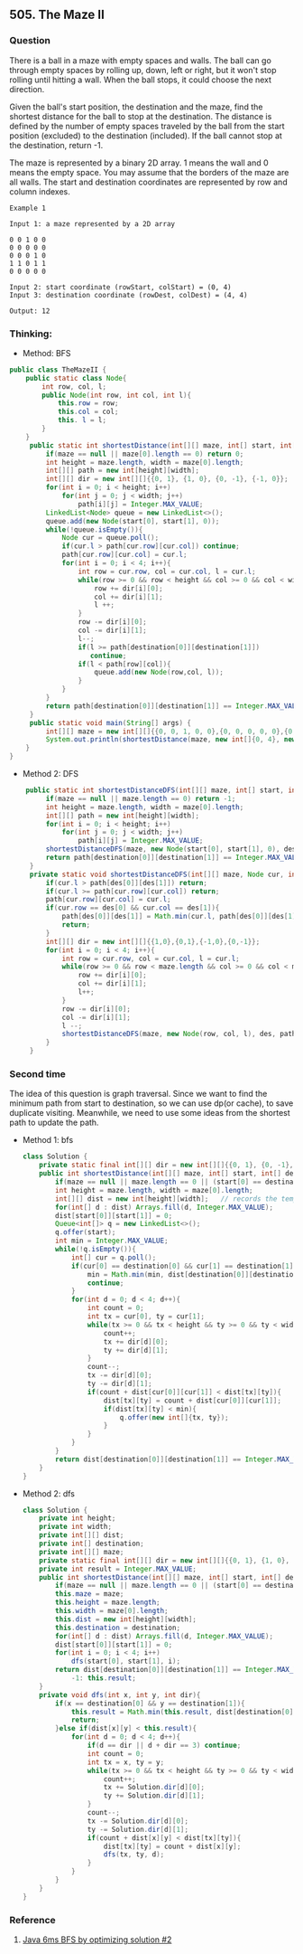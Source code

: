 ## 505. The Maze II

### Question
There is a ball in a maze with empty spaces and walls. The ball can go through empty spaces by rolling up, down, left or right, but it won't stop rolling until hitting a wall. When the ball stops, it could choose the next direction.

Given the ball's start position, the destination and the maze, find the shortest distance for the ball to stop at the destination. The distance is defined by the number of empty spaces traveled by the ball from the start position (excluded) to the destination (included). If the ball cannot stop at the destination, return -1.

The maze is represented by a binary 2D array. 1 means the wall and 0 means the empty space. You may assume that the borders of the maze are all walls. The start and destination coordinates are represented by row and column indexes.

```
Example 1

Input 1: a maze represented by a 2D array

0 0 1 0 0
0 0 0 0 0
0 0 0 1 0
1 1 0 1 1
0 0 0 0 0

Input 2: start coordinate (rowStart, colStart) = (0, 4)
Input 3: destination coordinate (rowDest, colDest) = (4, 4)

Output: 12
```

### Thinking:
* Method: BFS

```Java
public class TheMazeII {
	public static class Node{
		int row, col, l;
		public Node(int row, int col, int l){
			this.row = row;
			this.col = col;
			this. l = l;
		}
	}
	 public static int shortestDistance(int[][] maze, int[] start, int[] destination){
		 if(maze == null || maze[0].length == 0) return 0;
		 int height = maze.length, width = maze[0].length;
		 int[][] path = new int[height][width];
		 int[][] dir = new int[][]{{0, 1}, {1, 0}, {0, -1}, {-1, 0}};
		 for(int i = 0; i < height; i++)
			 for(int j = 0; j < width; j++)
				 path[i][j] = Integer.MAX_VALUE;
		 LinkedList<Node> queue = new LinkedList<>();
		 queue.add(new Node(start[0], start[1], 0));
		 while(!queue.isEmpty()){
			 Node cur = queue.poll();
			 if(cur.l > path[cur.row][cur.col]) continue;
			 path[cur.row][cur.col] = cur.l;
			 for(int i = 0; i < 4; i++){
				 int row = cur.row, col = cur.col, l = cur.l;
				 while(row >= 0 && row < height && col >= 0 && col < width && maze[row][col] == 0){
					 row += dir[i][0];
					 col += dir[i][1];
					 l ++;
				 }
				 row -= dir[i][0];
				 col -= dir[i][1];
				 l--;
				 if(l >= path[destination[0]][destination[1]])
				 	continue;
				 if(l < path[row][col]){
					 queue.add(new Node(row,col, l));
				 }
			 }
		 }
		 return path[destination[0]][destination[1]] == Integer.MAX_VALUE ? -1: path[destination[0]][destination[1]];
	 }
	 public static void main(String[] args) {
		 int[][] maze = new int[][]{{0, 0, 1, 0, 0},{0, 0, 0, 0, 0},{0, 0, 0, 1, 0},{1, 1, 0, 1, 1},{0, 0, 0, 0, 0}};
		 System.out.println(shortestDistance(maze, new int[]{0, 4}, new int[]{4,4}));
	}
}
```

* Method 2: DFS
```Java
 	public static int shortestDistanceDFS(int[][] maze, int[] start, int[] destination){
		 if(maze == null || maze.length == 0) return -1;
		 int height = maze.length, width = maze[0].length;
		 int[][] path = new int[height][width];
		 for(int i = 0; i < height; i++)
			 for(int j = 0; j < width; j++)
				 path[i][j] = Integer.MAX_VALUE;
		 shortestDistanceDFS(maze, new Node(start[0], start[1], 0), destination, path);
		 return path[destination[0]][destination[1]] == Integer.MAX_VALUE ? -1: path[destination[0]][destination[1]];
	 }
	 private static void shortestDistanceDFS(int[][] maze, Node cur, int[] des, int[][] path){
		 if(cur.l > path[des[0]][des[1]]) return;
		 if(cur.l >= path[cur.row][cur.col]) return;
		 path[cur.row][cur.col] = cur.l;
		 if(cur.row == des[0] && cur.col == des[1]){
			 path[des[0]][des[1]] = Math.min(cur.l, path[des[0]][des[1]]);
			 return;
		 }
		 int[][] dir = new int[][]{{1,0},{0,1},{-1,0},{0,-1}};
		 for(int i = 0; i < 4; i++){
			 int row = cur.row, col = cur.col, l = cur.l;
			 while(row >= 0 && row < maze.length && col >= 0 && col < maze[0].length && maze[row][col] == 0){
				 row += dir[i][0];
				 col += dir[i][1];
				 l++;
			 }
			 row -= dir[i][0];
			 col -= dir[i][1];
			 l --;
			 shortestDistanceDFS(maze, new Node(row, col, l), des, path);
		 }
	 }
```

### Second time
The idea of this question is graph traversal. Since we want to find the minimum path from start to destination, so we can use dp(or cache), to save duplicate visiting.
Meanwhile, we need to use some ideas from the shortest path to update the path.
* Method 1: bfs
    ```Java
    class Solution {
        private static final int[][] dir = new int[][]{{0, 1}, {0, -1}, {1, 0}, {-1, 0}};
        public int shortestDistance(int[][] maze, int[] start, int[] destination) {
            if(maze == null || maze.length == 0 || (start[0] == destination[0] && start[1] == destination[1])) return 0;
            int height = maze.length, width = maze[0].length;
            int[][] dist = new int[height][width];   // records the temp minimum distance from start to current point
            for(int[] d : dist) Arrays.fill(d, Integer.MAX_VALUE);
            dist[start[0]][start[1]] = 0;
            Queue<int[]> q = new LinkedList<>();
            q.offer(start);
            int min = Integer.MAX_VALUE;
            while(!q.isEmpty()){
                int[] cur = q.poll();
                if(cur[0] == destination[0] && cur[1] == destination[1]){
                    min = Math.min(min, dist[destination[0]][destination[1]]);
                    continue;
                }
                for(int d = 0; d < 4; d++){
                    int count = 0;
                    int tx = cur[0], ty = cur[1];
                    while(tx >= 0 && tx < height && ty >= 0 && ty < width && maze[tx][ty] == 0){
                        count++;
                        tx += dir[d][0];
                        ty += dir[d][1];
                    }
                    count--;
                    tx -= dir[d][0];
                    ty -= dir[d][1];
                    if(count + dist[cur[0]][cur[1]] < dist[tx][ty]){
                        dist[tx][ty] = count + dist[cur[0]][cur[1]];
                        if(dist[tx][ty] < min){
                            q.offer(new int[]{tx, ty});
                        }
                    }
                }
            }
            return dist[destination[0]][destination[1]] == Integer.MAX_VALUE ? -1: min;
        }
    }
    ```

* Method 2: dfs
    ```Java
    class Solution {
        private int height;
        private int width;
        private int[][] dist;
        private int[] destination;
        private int[][] maze;
        private static final int[][] dir = new int[][]{{0, 1}, {1, 0}, {-1, 0}, {0, -1}};
        private int result = Integer.MAX_VALUE;
        public int shortestDistance(int[][] maze, int[] start, int[] destination) {
            if(maze == null || maze.length == 0 || (start[0] == destination[0] && start[1] == destination[1])) return 0;
            this.maze = maze;
            this.height = maze.length;
            this.width = maze[0].length;
            this.dist = new int[height][width];
            this.destination = destination;
            for(int[] d : dist) Arrays.fill(d, Integer.MAX_VALUE);
            dist[start[0]][start[1]] = 0;
            for(int i = 0; i < 4; i++)
                dfs(start[0], start[1], i);
            return dist[destination[0]][destination[1]] == Integer.MAX_VALUE ?
                -1: this.result;
        }
        private void dfs(int x, int y, int dir){
            if(x == destination[0] && y == destination[1]){
                this.result = Math.min(this.result, dist[destination[0]][destination[1]]);
                return;
            }else if(dist[x][y] < this.result){
                for(int d = 0; d < 4; d++){
                    if(d == dir || d + dir == 3) continue;
                    int count = 0;
                    int tx = x, ty = y;
                    while(tx >= 0 && tx < height && ty >= 0 && ty < width && maze[tx][ty] == 0){
                        count++;
                        tx += Solution.dir[d][0];
                        ty += Solution.dir[d][1];
                    }
                    count--;
                    tx -= Solution.dir[d][0];
                    ty -= Solution.dir[d][1];
                    if(count + dist[x][y] < dist[tx][ty]){
                        dist[tx][ty] = count + dist[x][y];
                        dfs(tx, ty, d);
                    }
                }
            }
        }
    }
    ```

### Reference
1. [Java 6ms BFS by optimizing solution #2](https://leetcode.com/problems/the-maze-ii/discuss/290079/Java-6ms-BFS-by-optimizing-solution-2)